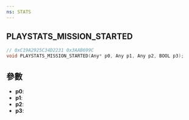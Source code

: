 ```yaml
---
ns: STATS
---
```

## PLAYSTATS_MISSION_STARTED

```c
// 0xC19A2925C34D2231 0x3AAB699C
void PLAYSTATS_MISSION_STARTED(Any* p0, Any p1, Any p2, BOOL p3);
```


## 參數
* **p0**: 
* **p1**: 
* **p2**: 
* **p3**: 

